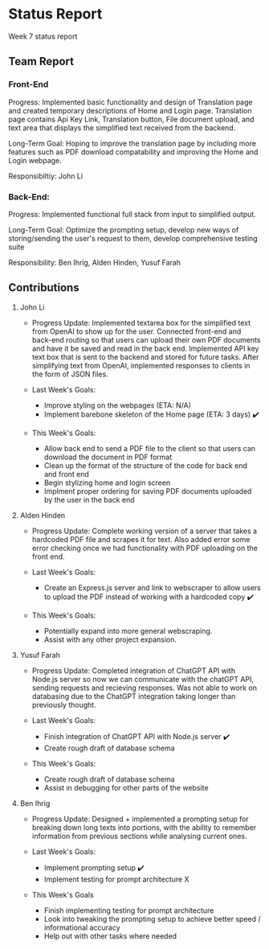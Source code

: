 # Status Report
Week 7 status report

## Team Report
### Front-End
Progress: Implemented basic functionality and design of Translation page and created temporary descriptions of Home and Login page. Translation page contains Api Key Link, Translation button, File document upload, and text area that displays the simplified text received from the backend.

Long-Term Goal: Hoping to improve the translation page by including more features such as PDF download compatability and improving the Home and Login webpage.

Responsibiltiy: John Li

### Back-End:
Progress: Implemented functional full stack from input to simplified output.

Long-Term Goal: Optimize the prompting setup, develop new ways of storing/sending the user's request to them, develop comprehensive testing suite

Responsibility: Ben Ihrig, Alden Hinden, Yusuf Farah

## Contributions
1. John Li
    - Progress Update: Implemented textarea box for the simplified text from OpenAI to show up for the user. Connected front-end and back-end routing so that users can upload their own PDF documents and have it be saved and read in the back end. Implemented API key text box that is sent to the backend and stored for future tasks. After simplifying text from OpenAI, implemented responses to clients in the form of JSON files.

    - Last Week's Goals:
        - Improve styling on the webpages (ETA: N/A)
        - Implement barebone skeleton of the Home page (ETA: 3 days) ✔️


    - This Week's Goals:
        - Allow back end to send a PDF file to the client so that users can download the document in PDF format
        - Clean up the format of the structure of the code for back end and front end
        - Begin stylizing home and login screen
        - Implment proper ordering for saving PDF documents uploaded by the user in the back end


2. Alden Hinden
    - Progress Update: Complete working version of a server that takes a hardcoded PDF file and scrapes it for text. Also added error some error checking once we had functionality with PDF uploading on the front end. 

    - Last Week's Goals:
        - Create an Express.js server and link to webscraper to allow users to upload the PDF instead of working with a hardcoded copy ✔️

    - This Week's Goals: 
        - Potentially expand into more general webscraping. 
        - Assist with any other project expansion. 

3. Yusuf Farah
    - Progress Update: Completed integration of ChatGPT API with Node.js server so now we can communicate with the chatGPT API, sending
    requests and recieving responses. Was not able to work on databasing due to the ChatGPT integration taking longer than previously thought.

    - Last Week's Goals:
        - Finish integration of ChatGPT API with Node.js server ✔️
        - Create rough draft of database schema

    - This Week's Goals:
        - Create rough draft of database schema
        - Assist in debugging for other parts of the website


4. Ben Ihrig
    - Progress Update: Designed + implemented a prompting setup for breaking down long texts into portions, with the ability to remember information from previous sections while analysing current ones.

    - Last Week's Goals: 
        - Implement prompting setup ✔️
        - Implement testing for prompt architecture X

    - This Week's Goals
        - Finish implementing testing for prompt architecture
        - Look into tweaking the prompting setup to achieve better speed / informational accuracy
        - Help out with other tasks where needed 
